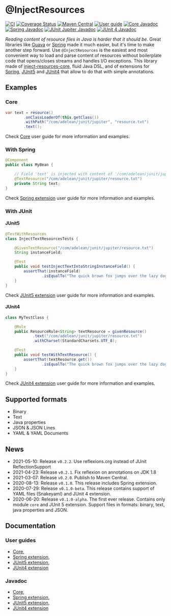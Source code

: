 # @InjectResources

[![CI](https://github.com/hosuaby/inject-resources/actions/workflows/ci.yml/badge.svg?branch=master)](https://github.com/hosuaby/inject-resources/actions/workflows/ci.yml)
[![Coverage Status](https://coveralls.io/repos/github/hosuaby/inject-resources/badge.svg?branch=master)](https://coveralls.io/github/hosuaby/inject-resources?branch=master)
[![Maven Central](https://maven-badges.herokuapp.com/maven-central/io.hosuaby/inject-resources-core/badge.svg)](https://maven-badges.herokuapp.com/maven-central/io.hosuaby/inject-resources-core)
[![User guide](https://img.shields.io/badge/User%20guide-0.2.2-red)](https://hosuaby.github.io/inject-resources/0.2.2/asciidoc/)
[![Core Javadoc](https://img.shields.io/badge/Core%20Javadoc-0.2.2-orange)](https://javadoc.io/doc/io.hosuaby/inject-resources-core/0.2.2)
[![Spring Javadoc](https://img.shields.io/badge/Spring%20Javadoc-0.2.2-green)](https://javadoc.io/doc/io.hosuaby/inject-resources-spring/0.2.2)
[![JUnit Jupiter Javadoc](https://img.shields.io/badge/JUnit%20Jupiter%20Javadoc-0.2.2-blueviolet)](https://javadoc.io/doc/io.hosuaby/inject-resources-junit-jupiter/0.2.2)
[![JUnit 4 Javadoc](https://img.shields.io/badge/JUnit%204%20Javadoc-0.2.2-yellow)](https://javadoc.io/doc/io.hosuaby/inject-resources-junit-vintage/0.2.2)

*Reading content of resource files in Java is harder that it should be*. Great libraries like
[Guava](https://github.com/google/guava) or [Spring](https://github.com/spring-projects/spring-framework) made it much
easier, but it's time to make another step forward. Use `@InjectResources` is the easiest and most convenient way to load
and parse content of resources without boilerplate code that opens/closes streams and handles I/O exceptions. This library
made of [inject-resources-core](https://hosuaby.github.io/inject-resources/0.2.2/asciidoc/#inject-resources-core),
fluid Java DSL, and of extensions for
[Spring](https://hosuaby.github.io/inject-resources/0.2.2/asciidoc/#inject-resources-spring),
[JUnit5](https://hosuaby.github.io/inject-resources/0.2.2/asciidoc/#inject-resources-junit-jupiter) and
[JUnit4](https://hosuaby.github.io/inject-resources/0.2.2/asciidoc/#inject-resources-junit-vintage) that allow to do
that with simple annotations.

## Examples

### Core

```java
var text = resource()
        .onClassLoaderOf(this.getClass())
        .withPath("/com/adelean/junit/jupiter", "resource.txt")
        .text();
```

Check [Core](https://hosuaby.github.io/inject-resources/0.2.2/asciidoc/#inject-resources-core) user guide for more information and examples.

### With Spring

```java
@Component
public class MyBean {

    // Field 'text' is injected with content of '/com/adelean/junit/jupiter/resource.txt'
    @TextResource("/com/adelean/junit/jupiter/resource.txt")
    private String text;
}
```

Check [Spring extension](https://hosuaby.github.io/inject-resources/0.2.2/asciidoc/#inject-resources-spring) user guide for more information and examples.

### With JUnit

#### JUnit5

```java
@TestWithResources
class InjectTextResourcesTests {

    @GivenTextResource("/com/adelean/junit/jupiter/resource.txt")
    String instanceField;

    @Test
    public void testInjectTextIntoStringInstanceField() {
        assertThat(instanceField)
                .isEqualTo("The quick brown fox jumps over the lazy dog.");
    }
}
```

Check [JUnit5 extension](https://hosuaby.github.io/inject-resources/0.2.2/asciidoc/#inject-resources-junit-jupiter) user guide for more information and examples.

#### JUnit4

```java
class MyTestClass {

    @Rule
    public ResourceRule<String> textResource = givenResource()
            .text("/com/adelean/junit/jupiter/resource.txt")
            .withCharset(StandardCharsets.UTF_8);

    @Test
    public void testWithTextResource() {
        assertThat(textResource.get())
                .isEqualTo("The quick brown fox jumps over the lazy dog.");
    }
}
```

Check [JUnit4 extension](https://hosuaby.github.io/inject-resources/0.2.2/asciidoc/#inject-resources-junit-vintage) user guide for more information and examples.

## Supported formats

- Binary
- Text
- Java properties
- JSON & JSON Lines
- YAML & YAML Documents

## News

- 2021-05-10: Release `v0.2.2`. Use reflexions.org instead of JUnit ReflectionSupport
- 2021-04-23: Release `v0.2.1`. Fix reflexion on annotations on JDK 1.8 
- 2021-03-07: Release `v0.2.0`. Publish to Maven Central.
- 2020-08-13: Release `v0.1.0`. This release includes Spring extension.
- 2020-07-29: Release `v0.1.0-beta`. This release contains support of YAML files (Snakeyaml) and JUnit 4 extension.
- 2020-06-20: Release `v0.1.0-alpha`. The first ever release. Contains only module `core` and JUnit 5 extension.
Support files in formats: binary, text, java properties and JSON.

## Documentation

### User guides
- [Core](https://hosuaby.github.io/inject-resources/0.2.2/asciidoc/#inject-resources-core),
- [Spring extension](https://hosuaby.github.io/inject-resources/0.2.2/asciidoc/#inject-resources-spring),
- [JUnit5 extension](https://hosuaby.github.io/inject-resources/0.2.2/asciidoc/#inject-resources-junit-jupiter),
- [JUnit4 extension](https://hosuaby.github.io/inject-resources/0.2.2/asciidoc/#inject-resources-junit-vintage)

### Javadoc

- [Core](https://javadoc.io/doc/io.hosuaby/inject-resources-core/0.2.2),
- [Spring extension](https://javadoc.io/doc/io.hosuaby/inject-resources-spring/0.2.2),
- [JUnit5 extension](https://javadoc.io/doc/io.hosuaby/inject-resources-junit-jupiter/0.2.2),
- [JUnit4 extension](https://javadoc.io/doc/io.hosuaby/inject-resources-junit-vintage/0.2.2)
